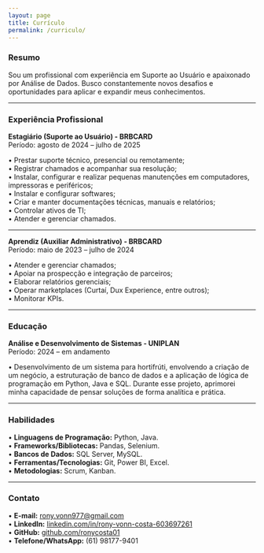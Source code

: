 ```yaml
---
layout: page
title: Currículo
permalink: /curriculo/
---
```


### **Resumo**

Sou um profissional com experiência em Suporte ao Usuário e apaixonado por Análise de Dados. Busco constantemente novos desafios e oportunidades para aplicar e expandir meus conhecimentos.

---

### **Experiência Profissional**

**Estagiário (Suporte ao Usuário) - BRBCARD**  
Período: agosto de 2024 – julho de 2025

• Prestar suporte técnico, presencial ou remotamente;  
• Registrar chamados e acompanhar sua resolução;  
• Instalar, configurar e realizar pequenas manutenções em computadores, impressoras e periféricos;  
• Instalar e configurar softwares;  
• Criar e manter documentações técnicas, manuais e relatórios;  
• Controlar ativos de TI;  
• Atender e gerenciar chamados.

---

**Aprendiz (Auxiliar Administrativo) - BRBCARD**  
Período: maio de 2023 – julho de 2024

• Atender e gerenciar chamados;  
• Apoiar na prospecção e integração de parceiros;  
• Elaborar relatórios gerenciais;  
• Operar marketplaces (Curtaí, Dux Experience, entre outros);  
• Monitorar KPIs.

---

### **Educação**

**Análise e Desenvolvimento de Sistemas - UNIPLAN**  
Período: 2024 – em andamento

• Desenvolvimento de um sistema para hortifrúti, envolvendo a criação de um negócio, a estruturação de banco de dados e a aplicação de lógica de programação em Python, Java e SQL. Durante esse projeto, aprimorei minha capacidade de pensar soluções de forma analítica e prática.

---

### **Habilidades**

• **Linguagens de Programação:** Python, Java.  
• **Frameworks/Bibliotecas:** Pandas, Selenium.  
• **Bancos de Dados:** SQL Server, MySQL.  
• **Ferramentas/Tecnologias:** Git, Power BI, Excel.  
• **Metodologias:** Scrum, Kanban.

---

### **Contato**

• **E-mail:** rony.vonn977@gmail.com  
• **LinkedIn:** [linkedin.com/in/rony-vonn-costa-603697261](https://www.linkedin.com/in/rony-vonn-costa-603697261/)  
• **GitHub:** [github.com/ronycosta01](https://github.com/ronycosta01)  
• **Telefone/WhatsApp:** (61) 98177-9401
